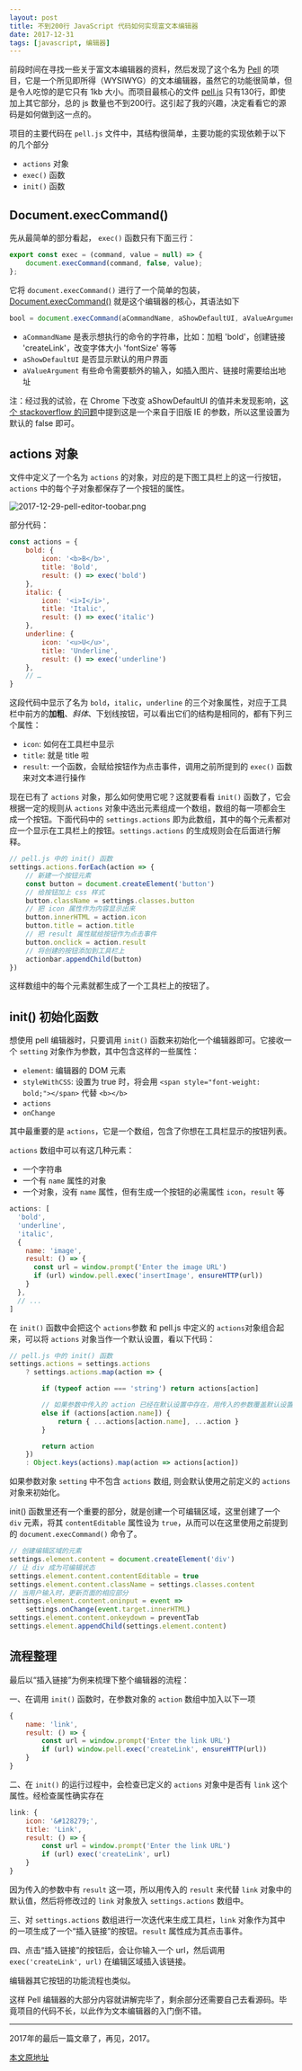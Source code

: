 ```yaml
---
layout: post
title: 不到200行 JavaScript 代码如何实现富文本编辑器
date: 2017-12-31
tags: [javascript, 编辑器]
---
```


前段时间在寻找一些关于富文本编辑器的资料，然后发现了这个名为 [Pell](https://github.com/jaredreich/pell) 的项目，它是一个所见即所得（WYSIWYG）的文本编辑器，虽然它的功能很简单，但是令人吃惊的是它只有 1kb 大小。而项目最核心的文件 [pell.js](https://github.com/jaredreich/pell/blob/master/src/pell.js) 只有130行，即使加上其它部分，总的 js 数量也不到200行。这引起了我的兴趣，决定看看它的源码是如何做到这一点的。

<!-- more -->

项目的主要代码在 `pell.js` 文件中，其结构很简单，主要功能的实现依赖于以下的几个部分

- `actions` 对象
- `exec()` 函数
- `init()` 函数

## Document.execCommand()

先从最简单的部分看起， `exec()` 函数只有下面三行：

```js
export const exec = (command, value = null) => {
    document.execCommand(command, false, value);
};
```

它将 `document.execCommand()` 进行了一个简单的包装，[Document.execCommand()](https://developer.mozilla.org/en-US/docs/Web/API/Document/execCommand) 就是这个编辑器的核心，其语法如下

```js
bool = document.execCommand(aCommandName, aShowDefaultUI, aValueArgument)
```

- `aCommandName` 是表示想执行的命令的字符串，比如：加粗 'bold'，创建链接 'createLink'，改变字体大小 'fontSize' 等等
- `aShowDefaultUI` 是否显示默认的用户界面
- `aValueArgument` 有些命令需要额外的输入，如插入图片、链接时需要给出地址

注：经过我的试验，在 Chrome 下改变 aShowDefaultUI 的值并未发现影响，[这个 stackoverflow 的问题](https://stackoverflow.com/questions/38188015/what-is-the-the-default-user-interface-referred-to-by-the-ashowdefaultui-param)中提到这是一个来自于旧版 IE 的参数，所以这里设置为默认的 false 即可。


## actions 对象

文件中定义了一个名为 `actions` 的对象，对应的是下图工具栏上的这一行按钮， `actions` 中的每个子对象都保存了一个按钮的属性。

![2017-12-29-pell-editor-toobar.png](/asset/images/2017-12-29-pell-editor-toobar.png)

部分代码：

```js
const actions = {
    bold: {
        icon: '<b>B</b>',
        title: 'Bold',
        result: () => exec('bold')
    },
    italic: {
        icon: '<i>I</i>',
        title: 'Italic',
        result: () => exec('italic')
    },
    underline: {
        icon: '<u>U</u>',
        title: 'Underline',
        result: () => exec('underline')
    },
    // …
}
```

这段代码中显示了名为 `bold`，`italic`，`underline` 的三个对象属性，对应于工具栏中前方的**加粗**、*斜体*、下划线按钮，可以看出它们的结构是相同的，都有下列三个属性：

- `icon`: 如何在工具栏中显示
- `title`: 就是 title 啦
- `result`: 一个函数，会赋给按钮作为点击事件，调用之前所提到的 `exec()` 函数来对文本进行操作

现在已有了 `actions` 对象，那么如何使用它呢？这就要看看 `init()` 函数了，它会根据一定的规则从 `actions` 对象中选出元素组成一个数组，数组的每一项都会生成一个按钮。下面代码中的 `settings.actions` 即为此数组，其中的每个元素都对应一个显示在工具栏上的按钮。`settings.actions` 的生成规则会在后面进行解释。

```js
// pell.js 中的 init() 函数
settings.actions.forEach(action => {
    // 新建一个按钮元素
    const button = document.createElement('button')
    // 给按钮加上 css 样式
    button.className = settings.classes.button
    // 把 icon 属性作为内容显示出来
    button.innerHTML = action.icon
    button.title = action.title
    // 把 result 属性赋给按钮作为点击事件
    button.onclick = action.result
    // 将创建的按钮添加到工具栏上
    actionbar.appendChild(button)
})
```

这样数组中的每个元素就都生成了一个工具栏上的按钮了。 


## init() 初始化函数

想使用 pell 编辑器时，只要调用 `init()` 函数来初始化一个编辑器即可。它接收一个 `setting` 对象作为参数，其中包含这样的一些属性：

- `element`: 编辑器的 DOM 元素
- `styleWithCSS`: 设置为 true 时，将会用 `<span style="font-weight: bold;"></span>` 代替 `<b></b>`
- `actions`
- `onChange`

其中最重要的是 `actions`，它是一个数组，包含了你想在工具栏显示的按钮列表。

`actions` 数组中可以有这几种元素：
- 一个字符串
- 一个有 `name` 属性的对象
- 一个对象，没有 `name` 属性，但有生成一个按钮的必需属性 `icon`，`result` 等

```js
actions: [
  'bold',
  'underline',
  'italic',
  {
    name: 'image',
    result: () => {
      const url = window.prompt('Enter the image URL')
      if (url) window.pell.exec('insertImage', ensureHTTP(url))
    }
  },
  // ...
]
```

在 `init()` 函数中会把这个 `actions`参数 和 pell.js 中定义的 `actions`对象组合起来，可以将 `actions` 对象当作一个默认设置，看以下代码：

```js
// pell.js 中的 init() 函数
settings.actions = settings.actions
    ? settings.actions.map(action => {

        if (typeof action === 'string') return actions[action]

        // 如果参数中传入的 action 已经在默认设置中存在，用传入的参数覆盖默认设置
        else if (actions[action.name]) {
            return { ...actions[action.name], ...action }
        }

        return action
    })
    : Object.keys(actions).map(action => actions[action])
```

如果参数对象 `setting` 中不包含 `actions` 数组,  则会默认使用之前定义的 `actions` 对象来初始化。


init() 函数里还有一个重要的部分，就是创建一个可编辑区域，这里创建了一个 `div` 元素，将其 `contentEditable` 属性设为 `true`，从而可以在这里使用之前提到的 `document.execCommand()` 命令了。

```js
// 创建编辑区域的元素
settings.element.content = document.createElement('div')
// 让 div 成为可编辑状态
settings.element.content.contentEditable = true
settings.element.content.className = settings.classes.content
// 当用户输入时，更新页面的相应部分
settings.element.content.oninput = event => 
    settings.onChange(event.target.innerHTML)
settings.element.content.onkeydown = preventTab
settings.element.appendChild(settings.element.content)
```


## 流程整理

最后以“插入链接”为例来梳理下整个编辑器的流程：

一、在调用 `init()` 函数时，在参数对象的 `action` 数组中加入以下一项

```js
{
    name: 'link',
    result: () => {
        const url = window.prompt('Enter the link URL')
        if (url) window.pell.exec('createLink', ensureHTTP(url))
    }
}
```


二、在 `init()` 的运行过程中，会检查已定义的 `actions` 对象中是否有 `link` 这个属性。经检查属性确实存在

```js
link: {
    icon: '&#128279;',
    title: 'Link',
    result: () => {
        const url = window.prompt('Enter the link URL')
        if (url) exec('createLink', url)
    }
}
```

因为传入的参数中有 `result` 这一项，所以用传入的 `result` 来代替 `link` 对象中的默认值，然后将修改过的 `link` 对象放入 `settings.actions` 数组中。

三、对 `settings.actions` 数组进行一次迭代来生成工具栏，`link` 对象作为其中的一项生成了一个“插入链接”的按钮。`result` 属性成为其点击事件。

四、点击“插入链接”的按钮后，会让你输入一个 url，然后调用 `exec('createLink', url)` 在编辑区域插入该链接。

编辑器其它按钮的功能流程也类似。


这样 Pell 编辑器的大部分内容就讲解完毕了，剩余部分还需要自己去看源码。毕竟项目的代码不长，以此作为文本编辑器的入门倒不错。


---

2017年的最后一篇文章了，再见，2017。

[本文原地址](http://www.wukai.me/2017/12/31/rich-text-editor-in-less-than-200-lines-javascript/)
